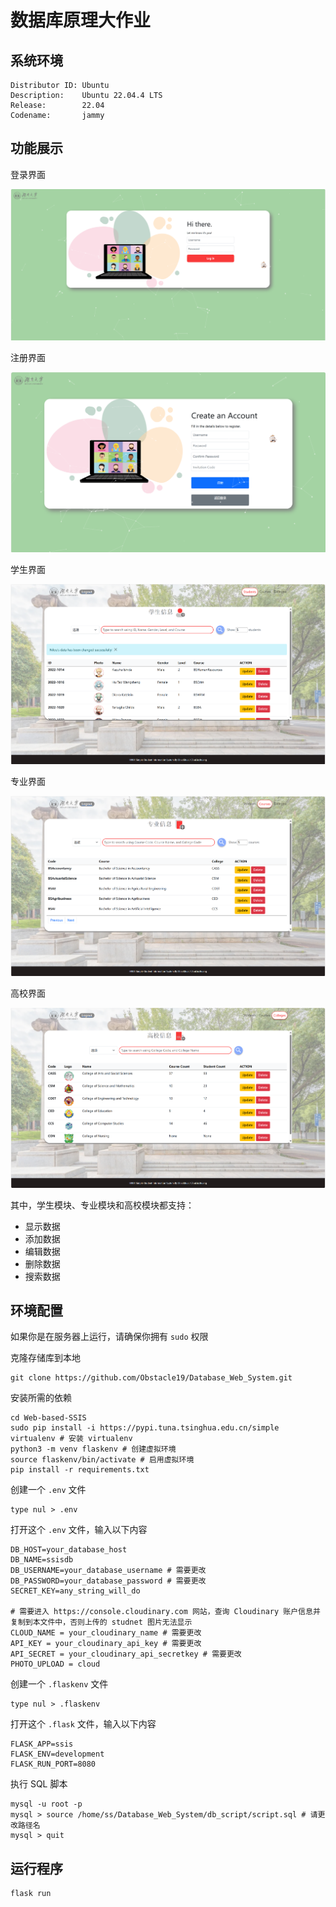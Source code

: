 # 数据库原理大作业
## 系统环境
```shell
Distributor ID: Ubuntu
Description:    Ubuntu 22.04.4 LTS
Release:        22.04
Codename:       jammy
```
## 功能展示

登录界面

![image_1](./figs/image_1.png)

注册界面

![image_5](./figs/image_5.png)

学生界面

![image_2](./figs/image_2.png)

专业界面

![image_3](./figs/image_3.png)

高校界面

![image_4](./figs/image_4.png)

其中，学生模块、专业模块和高校模块都支持：

- 显示数据
- 添加数据
- 编辑数据
- 删除数据
- 搜索数据

## 环境配置

如果你是在服务器上运行，请确保你拥有 `sudo` 权限

克隆存储库到本地

```shell
git clone https://github.com/Obstacle19/Database_Web_System.git
```

安装所需的依赖

```shell
cd Web-based-SSIS
sudo pip install -i https://pypi.tuna.tsinghua.edu.cn/simple virtualenv # 安装 virtualenv
python3 -m venv flaskenv # 创建虚拟环境
source flaskenv/bin/activate # 启用虚拟环境
pip install -r requirements.txt
```

创建一个 `.env` 文件

```shell
type nul > .env
```

打开这个 `.env` 文件，输入以下内容

```shell
DB_HOST=your_database_host
DB_NAME=ssisdb
DB_USERNAME=your_database_username # 需要更改
DB_PASSWORD=your_database_password # 需要更改
SECRET_KEY=any_string_will_do

# 需要进入 https://console.cloudinary.com 网站，查询 Cloudinary 账户信息并复制到本文件中，否则上传的 studnet 图片无法显示
CLOUD_NAME = your_cloudinary_name # 需要更改
API_KEY = your_cloudinary_api_key # 需要更改
API_SECRET = your_cloudinary_api_secretkey # 需要更改
PHOTO_UPLOAD = cloud
```

创建一个 `.flaskenv` 文件

```shell
type nul > .flaskenv
```

打开这个 `.flask` 文件，输入以下内容

```shell
FLASK_APP=ssis
FLASK_ENV=development
FLASK_RUN_PORT=8080
```

执行 SQL 脚本

```shell
mysql -u root -p
mysql > source /home/ss/Database_Web_System/db_script/script.sql # 请更改路径名
mysql > quit
```

## 运行程序

```shell
flask run
```

